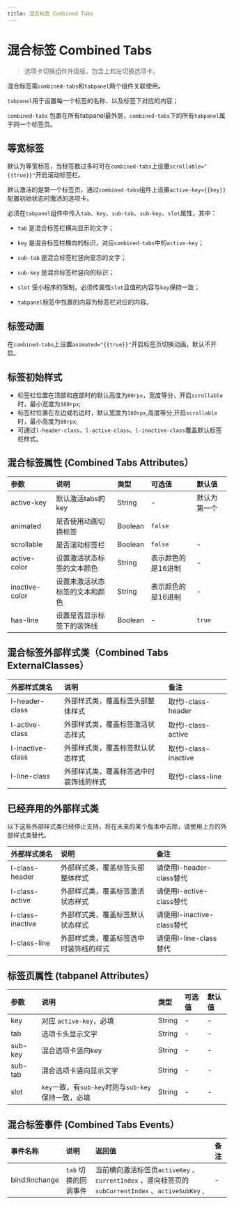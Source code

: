 ```yaml
---
title: 混合标签 Combined Tabs
---
```


# <H2Icon /> 混合标签 Combined Tabs

> 选项卡切换组件升级版，包含上和左切换选项卡。

混合标签需`combined-tabs`和`tabpanel`两个组件关联使用。

`tabpanel`用于设置每一个标签的名称、以及标签下对应的内容；

`combined-tabs` 包裹在所有tabpanel最外层，`combined-tabs`下的所有`tabpanel`属于同一个标签页。

## 等宽标签

默认为等宽标签，当标签数过多时可在`combined-tabs`上设置`scrollable="{{true}}"`开启滚动标签栏。

默认激活的是第一个标签页，通过`combined-tabs`组件上设置`active-key={{key}}`配置初始状态时激活的选项卡。

必须在`tabpanel`组件中传入`tab`、`key`、`sub-tab`、`sub-key`、`slot`属性，其中：

- `tab` 是混合标签栏横向显示的文字；

- `key` 是混合标签栏横向的标识，对应`combined-tabs`中的`active-key`；

- `sub-tab` 是混合标签栏竖向显示的文字；

- `sub-key` 是混合标签栏竖向的标识；

- `slot` 受小程序的限制，必须传属性`slot`且值的内容与`key`保持一致；

- `tabpanel`标签中包裹的内容为标签栏对应的内容。


## 标签动画

在`combined-tabs`上设置`animated="{{true}}"`开启标签页切换动画，默认不开启。

## 标签初始样式

- 标签栏位置在顶部和底部时的默认高度为`80rpx`，宽度等分，开启`scrollable`时，最小宽度为`160rpx`;
- 标签栏位置在左边或右边时，默认宽度为`160rpx`,高度等分,开启`scrollable`时，最小高度为`80rpx`;
- 可通过`l-header-class`、`l-active-class`、`l-inactive-class`覆盖默认标签栏样式。


## 混合标签属性 (Combined Tabs Attributes）

| 参数   | 说明 | 类型 | 可选值 | 默认值 |  
|:----|:----|:----|:----|:----|
| active-key | 默认激活tabs的key | String | - | 默认为第一个 |
| animated  | 是否使用动画切换标签 | Boolean | `false` |
| scrollable | 是否滚动标签栏 | Boolean | `false` | - |
| active-color | 设置激活状态标签的文本颜色 | String | 表示颜色的是16进制 | - |
| inactive-color | 设置未激活状态标签的文本和颜色 | String | 表示颜色的是16进制 | - |
| has-line | 设置是否显示标签下的装饰线 | Boolean | - | `true` |


## 混合标签外部样式类（Combined Tabs ExternalClasses）
| 外部样式类名 | 说明 | 备注 |
| :--------- | :----------------- | :----- |
| l-header-class | 外部样式类，覆盖标签头部整体样式 | 取代l-class-header |
| l-active-class | 外部样式类，覆盖标签激活状态样式 | 取代l-class-active |
| l-inactive-class | 外部样式类，覆盖标签默认状态样式 | 取代l-class-inactive | 
| l-line-class | 外部样式类，覆盖标签选中时装饰线的样式 | 取代l-class-line |


## 已经弃用的外部样式类
以下这些外部样式类已经停止支持，将在未来的某个版本中去除，请使用上方的外部样式类替代。

| 外部样式类名 | 说明 | 备注 |
| :--------- | :----------------- | :----- |
| l-class-header | 外部样式类，覆盖标签头部整体样式 |  请使用l-header-class替代 |
| l-class-active | 外部样式类，覆盖标签激活状态样式 |  请使用l-active-class替代 |
| l-class-inactive |外部样式类，覆盖标签默认状态样式 |  请使用l-inactive-class替代 |
| l-class-line | 外部样式类，覆盖标签选中时装饰线的样式 |  请使用l-line-class替代 |


## 标签页属性 (tabpanel Attributes）

| 参数   | 说明 | 类型 | 可选值 | 默认值 |  
|:----|:----|:----|:----|:----|
| key | 对应 `active-key`，必填 | String	| - | - |
| tab | 选项卡头显示文字 | String| - | - |
| sub-key |混合选项卡竖向key | String	| - | - |
| sub-tab | 混合选项卡竖向显示文字 | String| - | - |
| slot | `key`一致，有`sub-key`时则与`sub-key`保持一致，必填 | String| - | - |


## 混合标签事件 (Combined Tabs Events）

| 事件名称   | 说明   | 返回值   |  备注   | 
|:----|:----|:----|:----|
| bind:linchange | `tab` 切换的回调事件 | 当前横向激活标签页`activeKey` 、`currentIndex` ，竖向标签页的`subCurrentIndex` 、`activeSubKey` , | - |


<RightMenu />
